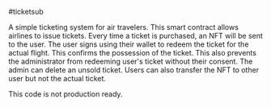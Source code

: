 #ticketsub

A simple ticketing system for air travelers. This smart contract allows airlines to issue tickets. 
Every time a ticket is purchased, an NFT will be sent to the user. The user signs using their wallet to redeem the ticket for the actual flight. 
This confirms the possession of the ticket. This also prevents the administrator from redeeming user's ticket without their consent.
The admin can delete an unsold ticket. Users can also transfer the NFT to other user but not the actual ticket.

This code is not production ready.
